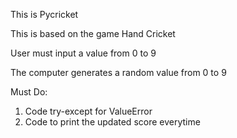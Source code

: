 This is Pycricket

This is based on the game Hand Cricket

User must input a value from 0 to 9

The computer generates a random value from 0 to 9

Must Do:
1. Code try-except for ValueError
2. Code to print the updated score everytime    